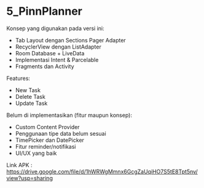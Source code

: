 # 5_PinnPlanner

Konsep yang digunakan pada versi ini:
- Tab Layout dengan Sections Pager Adapter
- RecyclerView dengan ListAdapter
- Room Database + LiveData
- Implementasi Intent & Parcelable
- Fragments dan Activity

Features:
- New Task
- Delete Task
- Update Task

Belum di implementasikan (fitur maupun konsep):
- Custom Content Provider
- Penggunaan tipe data belum sesuai
- TimePicker dan DatePicker
- Fitur reminder/notifikasi
- UI/UX yang baik

Link APK : https://drive.google.com/file/d/1hWRWgMmnx6GcgZaUqiHO7S5tE8Tpt5nv/view?usp=sharing
